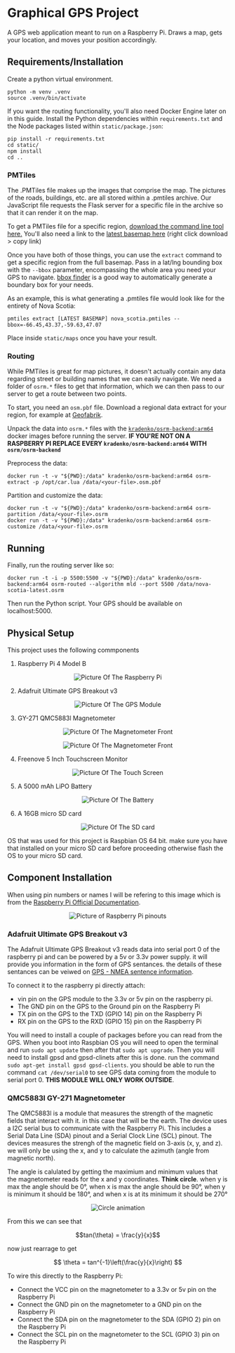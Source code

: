 # Graphical GPS Project

A GPS web application meant to run on a Raspberry Pi. Draws a map, gets your location, and moves your position accordingly.

## Requirements/Installation

Create a python virtual environment. 
```
python -m venv .venv
source .venv/bin/activate
```
If you want the routing functionality, you'll also need Docker Engine later on in this guide.
Install the Python dependencies within `requirements.txt` and the Node packages listed within `static/package.json`:
```
pip install -r requirements.txt
cd static/
npm install
cd ..
```

### PMTiles

The .PMTiles file makes up the images that comprise the map. The pictures of the roads, buildings, etc. are all stored within a .pmtiles archive. Our JavaScript file requests the Flask server for a specific file in the archive so that it can render it on the map.

To get a PMTiles file for a specific region, [download the command line tool here.](https://github.com/protomaps/go-pmtiles/) You'll also need a link to the [latest basemap here](https://maps.protomaps.com/builds/) (right click download > copy link)

Once you have both of those things, you can use the `extract` command to get a specific region from the full basemap. Pass in a lat/lng bounding box with the `--bbox` parameter, encompassing the whole area you need your GPS to navigate. [bbox finder](http://bboxfinder.com) is a good way to automatically generate a boundary box for your needs.

As an example, this is what generating a .pmtiles file would look like for the entirety of Nova Scotia:
```
pmtiles extract [LATEST BASEMAP] nova_scotia.pmtiles --bbox=-66.45,43.37,-59.63,47.07
```

Place inside `static/maps` once you have your result.

### Routing

While PMTiles is great for map pictures, it doesn't actually contain any data regarding street or building names that we can easily navigate. We need a folder of `osrm.*` files to get that information, which we can then pass to our server to get a route between two points.

To start, you need an `osm.pbf` file. Download a regional data extract for your region, for example at [Geofabrik](http://download.geofabrik.de/).

Unpack the data into `osrm.*` files with the [`kradenko/osrm-backend:arm64`](https://hub.docker.com/r/kradenko/osrm-backend) docker images before running the server.
**IF YOU'RE NOT ON A RASPBERRY PI REPLACE EVERY `kradenko/osrm-backend:arm64` WITH `osrm/osrm-backend`**

Preprocess the data:
```
docker run -t -v "${PWD}:/data" kradenko/osrm-backend:arm64 osrm-extract -p /opt/car.lua /data/<your-file>.osm.pbf
```
Partition and customize the data:
```
docker run -t -v "${PWD}:/data" kradenko/osrm-backend:arm64 osrm-partition /data/<your-file>.osrm
docker run -t -v "${PWD}:/data" kradenko/osrm-backend:arm64 osrm-customize /data/<your-file>.osrm
```

## Running

Finally, run the routing server like so:
```
docker run -t -i -p 5500:5500 -v "${PWD}:/data" kradenko/osrm-backend:arm64 osrm-routed --algorithm mld --port 5500 /data/nova-scotia-latest.osrm
```

Then run the Python script. Your GPS should be available on localhost:5000.

## Physical Setup

This project uses the following commponents

1. Raspberry Pi 4 Model B
<p align="center"><img src="./physical-pics/RaspberryPi.jpg" alt="Picture Of The Raspberry Pi"/></p>

2. Adafruit Ultimate GPS Breakout v3
<p align="center"><img src="./physical-pics/GPS (1).jpg" alt="Picture Of The GPS Module"/></p>

3. GY-271 QMC5883l Magnetometer
<p align="center"><img src="./physical-pics/Mag_front.jpg" alt="Picture Of The Magnetometer Front"/></p>
<p align="center"><img src="./physical-pics/Mag_back.jpg" alt="Picture Of The Magnetometer Front"/></p>

4. Freenove 5 Inch Touchscreen Monitor
<p align="center"><img src="./physical-pics/TouchScreenFront.jpg" alt="Picture Of The Touch Screen"/></p>

5. A 5000 mAh LiPO Battery
<p align="center"><img src="./physical-pics/Battery.jpg" alt="Picture Of The Battery"/></p>

6. A 16GB micro SD card
<p align="center"><img src="./physical-pics/sdCard.jpg" alt="Picture Of The SD card"/></p>

OS that was used for this project is Raspbian OS 64 bit. make sure you have that installed on your micro SD card before proceeding otherwise flash the OS to your micro SD card.

## Component Installation

When using pin numbers or names I will be refering to this image which is from the [Raspberry Pi Official Documentation](https://www.raspberrypi.com/documentation/computers/raspberry-pi.html).

<p align="center"><img src="./physical-pics/Raspberry_pi_pinout_diagram.png" alt="Picture of Raspberry Pi pinouts"/></p>

### Adafruit Ultimate GPS Breakout v3

The Adafruit Ultimate GPS Breakout v3 reads data into serial port 0 of the raspberry pi and can be powered by a 5v or 3.3v power supply. it will provide you information in the form of GPS sentances. the details of these sentances can be veiwed on [GPS - NMEA sentence information](https://aprs.gids.nl/nmea/).

To connect it to the raspberry pi directly attach:
- vin pin on the GPS module to the 3.3v or 5v pin on the raspberry pi.
- The GND pin on the GPS to the Ground pin on the Raspberry Pi
- TX pin on the GPS to the TXD (GPIO 14) pin on the Raspberry Pi
- RX pin on the GPS to the RXD (GPIO 15) pin on the Raspberry Pi

You will need to install a couple of packages before you can read from the GPS. When you boot into Raspbian OS you will need to open the terminal and run `sudo apt update` then after that `sudo apt upgrade`. Then you will need to install gpsd and gpsd-clinets after this is done. run the command `sudo apt-get install gpsd gpsd-clients`. you should be able to run the command `cat /dev/serial0` to see GPS data coming from the module to serial port 0. **THIS MODULE WILL ONLY WORK OUTSIDE**.

### QMC5883l GY-271 Magnetometer

The QMC5883l is a module that measures the strength of the magnetic fields that interact with it. in this case that will be the earth. The device uses a I2C serial bus to communicate with the Raspberry Pi. This includes a Serial Data Line (SDA) pinout and a Serial Clock Line (SCL) pinout. The devices measures the strengh of the magnetic field on 3-axis (x, y, and z). we will only be using the x, and y to calculate the azimuth (angle from magnetic north).

The angle is calulated by getting the maximium and minimum values that the magnetometer reads for the x and y coordinates. **Think circle**. when y is max the angle should be 0°, when x is max the angle should be 90°, when y is minimum it should be 180°, and when x is at its minimum it should be 270°

<p align="center"><img src="./physical-pics/circle-animation.gif" alt="Circle animation"/></p>

From this we can see that 

$$tan(\theta) = \frac{y}{x}$$

now just rearrage to get

$$ \theta = tan^{-1}\left(\frac{y}{x}\right) $$

To wire this directly to the Raspberry Pi:
 - Connect the VCC pin on the magnetometer to a 3.3v or 5v pin on the Raspberry Pi
 - Connect the GND pin on the magnetometer to a GND pin on the Raspberry Pi
 - Connect the SDA pin on the magnetometer to the SDA (GPIO 2) pin on the Raspberry Pi
 - Connect the SCL pin on the magnetometer to the SCL (GPIO 3) pin on the Raspberry Pi
